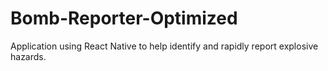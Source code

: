 # Bomb-Reporter-Optimized
Application using React Native to help identify and rapidly report explosive hazards.
